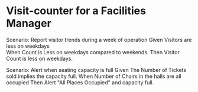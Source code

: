# Visit-counter for a Facilities Manager

Scenario: Report visitor trends during a week of operation
Given Visitors are less on weekdays  
When Count is Less on weekdays compared to weekends. 
Then Visitor Count is less on weekdays.

Scenario: Alert when seating capacity is full
Given The Number of Tickets sold implies the capacity full. 
When Number of Chairs in the halls are all occupied
Then Alert "All Places Occupied" and capacity full.
